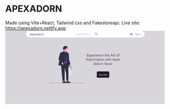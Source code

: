 <h1>APEXADORN</h1>

Made using Vite+React, Tailwind css and Fakestoreapi.
Live site: https://apexadorn.netlify.app <b/>
<img src="./src/assets/page-ss.png" alt="preview">
